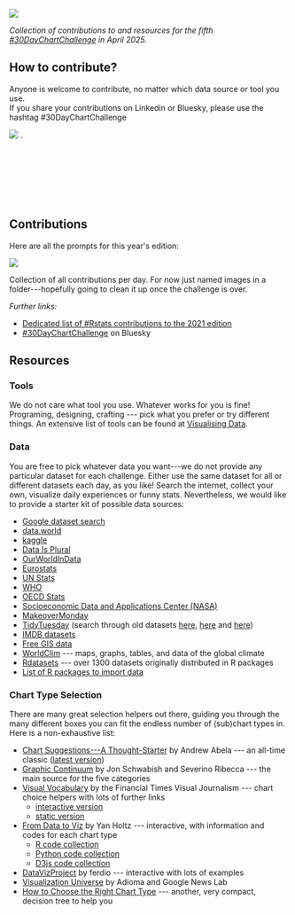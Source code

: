 ![](img/banner.png)

<p align="center">

<em>Collection of contributions to and resources for the fifth
<a href="https://bsky.app/profile/30daychartchall.bsky.social">#30DayChartChallenge</a>
in April 2025.</em>

</p>

## How to contribute?

Anyone is welcome to contribute, no matter which data source or tool you
use.\
If you share your contributions on Linkedin or Bluesky, please use the hashtag
\#30DayChartChallenge

[![](img/linkedin.svg)](https://www.linkedin.com/company/30daychartchallenge/)
[<img src="img/Bluesky_Logo.svg" style="width: 3%; height: auto;">](https://bsky.app/profile/30daychartchall.bsky.social)


<!--## Topics

![](img/prompts.png)

→ [List of
Topics](list_prompts.md)

*Data days:*

* Day 12.  [data.gov](https://data.gov/)
* Day 24. [WHO](https://www.who.int/data/gho)**/-->

## Contributions

Here are all the prompts for this year's edition:

![](img/prompts.png)

Collection of all contributions per day. For now just named
images in a folder---hopefully going to clean it up once the challenge
is over.


*Further links:*

-   [Dedicated list of #Rstats
    contributions to the 2021 edition](https://github.com/dominicroye/rstats-chart-challenge-2021)
-   [#30DayChartChallenge](https://bsky.app/profile/did:plc:bjm7fq6jgotowpim5ggfbzw6/feed/aaaiqrocszqie)
    on Bluesky


## Resources

### Tools

We do not care what tool you use. Whatever works for you is fine!
Programing, designing, crafting --- pick what you prefer or try
different things. An extensive list of tools can be found at
[Visualising Data](https://www.visualisingdata.com/resources/).

### Data

You are free to pick whatever data you want---we do not provide any
particular dataset for each challenge. Either use the same dataset for
all or different datasets each day, as you like! Search the internet,
collect your own, visualize daily experiences or funny stats.
Nevertheless, we would like to provide a starter kit of possible data
sources:

-   [Google dataset search](https://datasetsearch.research.google.com/)
-   [data.world](https://data.world/)
-   [kaggle](https://www.kaggle.com/datasets)
-   [Data Is
    Plural](https://docs.google.com/spreadsheets/d/1wZhPLMCHKJvwOkP4juclhjFgqIY8fQFMemwKL2c64vk/edit#gid=0)
-   [OurWorldInData](https://ourworldindata.org/)
-   [Eurostats](https://ec.europa.eu/eurostat)
-   [UN Stats](https://unstats.un.org/home/)
-   [WHO](https://www.who.int/data/collections)
-   [OECD Stats](https://stats.oecd.org/)
-   [Socioeconomic Data and Applications Center
    (NASA)](https://sedac.ciesin.columbia.edu/)
-   [MakeoverMonday](https://www.makeovermonday.co.uk/data/)
-   [TidyTuesday](https://github.com/rfordatascience/tidytuesday/tree/master/data/2021)
    (search through old datasets
    [here](https://github.com/rfordatascience/tidytuesday/tree/master/data/2018),
    [here](https://github.com/rfordatascience/tidytuesday/tree/master/data/2019)
    and
    [here](https://github.com/rfordatascience/tidytuesday/tree/master/data/2020))
-   [IMDB datasets](https://www.imdb.com/interfaces/)
-   [Free GIS data](http://freegisdata.rtwilson.com/)
-   [WorldClim](https://worldclim.org/) --- maps, graphs, tables, and
    data of the global climate
-   [Rdatasets](https://vincentarelbundock.github.io/Rdatasets/datasets.html)
    --- over 1300 datasets originally distributed in R packages
-   [List of R packages to import
    data](https://www.computerworld.com/article/3109890/these-r-packages-import-sports-weather-stock-data-and-more.html)

### Chart Type Selection

There are many great selection helpers out there, guiding you through
the many different boxes you can fit the endless number of (sub)chart
types in. Here is a non-exhaustive list:

-   [Chart Suggestions---A
    Thought-Starter](http://extremepresentation.com/wp-content/uploads/choosing-a-good-chart-09-1.pdf)
    by Andrew Abela --- an all-time classic ([latest
    version](https://extremepresentation.typepad.com/files/chart-chooser-2020.pdf))
-   [Graphic
    Continuum](https://policyviz.com/2014/09/09/graphic-continuum/) by
    Jon Schwabish and Severino Ribecca --- the main source for the five
    categories
-   [Visual
    Vocabulary](https://github.com/ft-interactive/chart-doctor/tree/master/visual-vocabulary)
    by the Financial Times Visual Journalism --- chart choice helpers
    with lots of further links
    -   [interactive version](https://www.ft.com/chart-doctor)
    -   [static
        version](https://raw.githubusercontent.com/ft-interactive/chart-doctor/master/visual-vocabulary/poster.png)
-   [From Data to Viz](https://www.data-to-viz.com/) by Yan Holtz ---
    interactive, with information and codes for each chart type
    -   [R code collection](https://www.r-graph-gallery.com/)
    -   [Python code collection](https://www.python-graph-gallery.com/)
    -   [D3js code collection](https://www.d3-graph-gallery.com/)
-   [DataVizProject](https://datavizproject.com/) by ferdio ---
    interactive with lots of examples
-   [Visualization Universe](http://visualizationuniverse.com/) by
    Adioma and Google News Lab
-   [How to Choose the Right Chart
    Type](https://activewizards.com/blog/how-to-choose-the-right-chart-type-infographic/)
    --- another, very compact, decision tree to help you
